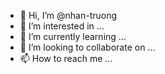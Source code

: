 - 👋 Hi, I’m @nhan-truong
- 👀 I’m interested in ...
- 🌱 I’m currently learning ...
- 💞️ I’m looking to collaborate on ...
- 📫 How to reach me ...

<!---
nhan-truong/nhan-truong is a ✨ special ✨ repository because its `README.md` (this file) appears on your GitHub profile.
You can click the Preview link to take a look at your changes.
--->
